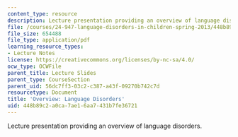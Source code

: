 ```yaml
---
content_type: resource
description: Lecture presentation providing an overview of language disorders.
file: /courses/24-947-language-disorders-in-children-spring-2013/448b89c2a0ca7ae16aa7431b7fe36721_MIT24_947S13_OvrviwLnguge.pdf
file_size: 654488
file_type: application/pdf
learning_resource_types:
- Lecture Notes
license: https://creativecommons.org/licenses/by-nc-sa/4.0/
ocw_type: OCWFile
parent_title: Lecture Slides
parent_type: CourseSection
parent_uid: 56dc7ff3-03c2-c387-a43f-09270b742c7d
resourcetype: Document
title: 'Overview: Language Disorders'
uid: 448b89c2-a0ca-7ae1-6aa7-431b7fe36721
---
```

Lecture presentation providing an overview of language disorders.
